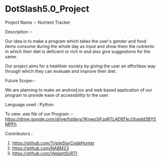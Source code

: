 # DotSlash5.0_Project

Project Name :- Nutrient Tracker

Description :-

Our idea is to make a program which takes the user's gender and food items consume during the whole day as input and show them the nutrients in which their diet is deficient or rich in and also give suggestions for the same.

Our project aims for a healthier society by giving the user an effortless way through which they can evaluate and improve their diet.

Future Scope:-

We are planning to make an android,ios and web based application of our program to provide ease of accessibility to the user. 

Language used : Python 

To view .exe file of our Program :-
https://drive.google.com/drive/folders/1Knwo3jFzqRTLADBTkcObaldd3BY5MPFh

Contributors : 

1. https://github.com/TripleStarCodeHunter
2. https://github.com/NABM23
3. https://github.com/VedantSURTI
